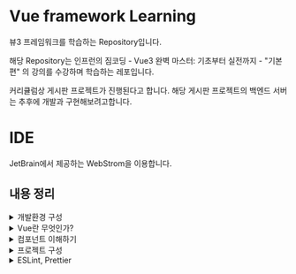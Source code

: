 # Vue framework Learning

뷰3 프레임워크를 학습하는 Repository입니다.

해당 Repository는 인프런의 짐코딩 - Vue3 완벽 마스터: 기초부터 실전까지 - "기본편" 의 강의를 수강하며 학습하는 레포입니다.

커리큘럼상 게시판 프로젝트가 진행된다고 합니다.
해당 게시판 프로젝트의 백엔드 서버는 추후에 개발과 구현해보려고합니다.

# IDE
JetBrain에서 제공하는 WebStrom을 이용합니다.


## 내용 정리

<details>
<summary>개발환경 구성</summary>
- 강의에서 소개하는 vsCode의 확장프로그램은 이미 WebStrom에서 모두 제공되는 기능이므로, 생략합니다. <br>
- 크롬 웹스토어에서 `vue devtools`를 검색하면 Vue.js devtools 2개가 나오는데, 이중 legacy는 Vue2를 가리킵니다. <br> 따라서 레거시가 아닌 Vue.js devtools를 설치합니다.
</details>



<details>
<summary>Vue란 무엇인가?</summary>

## Vue
User Interface 개발을 위한 자바스크립트 프레임워크입니다.

관련된 파일은 [vue3.html](./src/tmp/vue3.html), [javascript.html](./src/tmp/javascript.html) 입니다.

이 두 파일의 차이는 다음과 같습니다.
1. 선언적 렌더링(Declarative Rendering) : Vue는 템플릿 구문`{{ 데이터 }}`를 활용하여 데이터를 선언적으로 출력(렌더링)할 수 있도록 합니다.
 
2. 반응성(Reactivity) : Vue는 JavaScript 상태 변경을 자동으로 추적하고 변경이 발생하면 DOM을 효율적으로 업데이트합니다.

이를 활용하여 순수 자바스크립트를 이용하는 것보다 더욱 빠르게 애플리케이션을 제작할 수 있습니다.

### Vue의 바인딩

관련된 파일은 [quickly.html](./src/tmp/quickly.html)입니다.

v-bind 속성을 이용하여 script태그에서 선언한 message를 바인딩 시켜줍나다 .  <br>
그리고 message의 값이 변경되면, 자동으로 placeholder의 값도 변경됩니다.

참고로 vue.js devtools를 다운로드하고, 다음과 같이 사용할 수 있습니다.

<div align="left">
  <img src="https://velog.velcdn.com/images/tjdtn4484/post/0d4ac0f1-872a-4250-ae51-3a02e27ff335/image.png">
</div>

 <br>

<div align="left">
  <img src="https://velog.velcdn.com/images/tjdtn4484/post/494205e7-11a3-4fce-b967-ad9470d31d08/image.png">
</div>

해당 값을 변경하면, 브라우저도 변경됩니다.

그리고 속성에서 `v-`라는 접두어가 붙은 특수 속성을 디렉티브(directive)라고 합니다.

### 이벤트 핸들링

관련된 파일은 [quickly.html](./src/tmp/quickly.html)입니다.

순수 html 태그 안에 `on`과 이벤트를 입력하면, 핸들링을 할 수 있는데,  <br>
Vue에선 `v-on`과 이벤트를 입력하여 핸들링을 할 수 있습니다.

reverseMessage와 관련된 코드입니다.

```
<!-- 이벤트 핸들링 -->
<button v-on:click="reverseMessage">click</button>
```

## 양방향 바인딩(v-model)

관련된 파일은 [quickly.html](./src/tmp/quickly.html)입니다.
username 과 관련된 코드입니다.

script에서 변경시엔, tag안의 값도 변경되어 나타납니다.  <br>
반면, 브라우저의 값을 변경하면, script 태그 안의 내용은 변경되지 않습니다.  <br>  <br>

왜냐하면, 단방향으로 바인딩되어 있기 때문인데요.  <br>
그래서 브라우저에서 값을 변경하면, 스크립트의 value도 변경될 수 있도록 **양방향 바인딩**을 해주어야 합니다.  <br> <br>

**양방향 바인딩**을 하기 위해 쓰는 것이 **v-model**입니다.  <br>
이 때 브라우저에서 값이 변경되면 스크립트의 value도 함께 변경됩니다.

```
{{ username }}
<!--    단방향 바인딩    <input type="text" v-bind:value="username" />-->
<!-- 양방향 바인딩 --> <input type="text" v-model="username" />
```


## 조건문
`v-if`라는 특수 속성(디렉티브)으로 제어할 수 있습니다.

관련된 파일은 [quickly.html](./src/tmp/quickly.html)입니다.

```
<p v-if="visible">보이나요?</p> <!-- 조건문 -->
<button type="button" v-on:click="visible = true">visible</button>
        
```


## 반복문
`v-for`로 배열에서 데이터를 가져와 아이템 목록을 표시하는데 사용할 수 있습니다.

관련된 파일은 [quickly.html](./src/tmp/quickly.html)입니다. 


```
<ul>
  <li v-for="item in items">{{item}}</li>
</ul>
```

</details>

<details>
<summary>컴포넌트 이해하기</summary>

**모듈** : 자바스크립트 코드를 재사용할 수 있도록 분리한 파일 <br><br>

**컴포넌트**                            <br>
- 뷰에서 UI를 재활용할 수 있도록 정의한 것   <br>                           
- 컴포넌트를 활용하면 자바스크립트 코드뿐만 아니라, HTML, CSS도 함께 캡슐화하여 재사용 가능. <br><br>

컴포넌트의 정의에든 두 가지 방법이 있습니다. <br><br>

하나는 **문자열 템플릿**, 하나는 **SFC(Single File Component)**가 있습니다. <br>

```
<script> 
    const BookComponent = {
        template : `
            <article class="book">
                <div class="book_subtitle">제목</div>
                <div class="book__title">HTML 강좌</div>
            </article>
        `,    
    };
    
    const app = Vue.createApp({});
    app.component("BookComponent",BookComponent);
    app.mount("#app");
</script>
```

위와 같이 component를 선언하고, <br>
등록했다면, <br>
사용만 하면 됩니다. <br><br>

사용은 body태그 안에 다음과 같이 추가만 해주면 됩니다.
<br>
```
<book-component></book-component>
```
<br>
그럼 해당 template 내의 구조가 만들어집니다.<br>


<div align="left">
  <img src="https://velog.velcdn.com/images/tjdtn4484/post/cf18fbe6-38f7-4bf8-9fc3-81e8d5f421dc/image.png">
</div>

<br>

컴포넌트를 활용하면, 이처럼 단 몇 줄의 태그로 아래와 같은 UI를 만들 수 있습니다. <br>

<div align="left">
  <img src="https://velog.velcdn.com/images/tjdtn4484/post/d98eaf54-a7df-4aa1-953e-60d9f58d01d9/image.png">
</div>

관련된 파일은 [여기](./src/learning-component/index.html)에 있습니다. <br><br>

그리고 위에 사진에 보시면 **Root 컴포넌트**가 존재함을 알 수 있는데, <br>
루트 컴포넌트는 처음 `Vue.craeteApp({})`으로 루트 컴포넌트를 처음에 생성할 때 괄호 안에 옵션을 전달하는데, <br>
그 옵션은 루트 컴포넌트를 생성할 때 사용하는 옵션입니다. <br><br>

그리고 이 태그들도 줄일 수 있습니다. <br>

```
const App = {
            template: `
            <app-header></app-header>
            <app-nav></app-nav>
            <app-view></app-view>
            `,
        }
///

app.component("App", App);
app.mount("#app");


//  HTML에 한 번에 한 줄로도 선언가능합니다.
<app></app>

```
<br>
지금까지의 방법은 **문자열 팀플릿**에 관한 내용입니다. <br>
이 방법은 계속 추가되는 내용이 있으면 코드가 길어지고, 불편해집니다. <br>

그래서 현업에서도 SFC 방식으로 개발을 진행하는데, <br>
SFC 방식으로는 **Vue CLI** 혹은 **Vite** 와 같은 빌드 도구가 필요합니다.

#### Vite 사용시

```
npm init -y
```

뷰도 npm으로 프로젝트를 관리할 것이기 때문에, cdn 방식이 아닌 npm으로 라이브러리를 설치해야 합니다.

```
npm install vue
```

vite 설치는 다음과 같습니다.

```
npm install vite
```

그리고 비트로 Vue.js 개발을 하려면 플러그인이 필요합니다. <br>

참고로 플러그인 [사이트는 바로 여기](https://github.com/vitejs/vite-plugin-vue/tree/main/packages/plugin-vue)입니다.

```
npm i @vitejs/plugin-vue
```

그리고 vite는 실행시 vite.config.js 파일을 참조합니다. <br><br>

다음으로 해당코드를 vite.config.js에 붙여넣기 해주시면 됩니다. <br>
(해당 링크에서 처음으로 나오는 코드입니다.) <br>

```
// vite.config.js
import vue from '@vitejs/plugin-vue'

export default {
  plugins: [vue()],
}
```

이제 비트 설치가 끝났습니다.

package.json에서 script 태그 안에서 dev라는 이름응로 vite를 추가해줍니다.

```
"dev": "vite",
```

이후 실행시 다음 명령어를 실행하면 됩니다.

```
npm run dev
```

### 컴포넌트를 사용하는 이유
- 컴포넌트를 사용하면 UI를 재사용 할 수 있습니다.
  - 프론트엔드 개발을 하다보면 JavaScript 뿐만 아니라 HTML, CSS를 반복적으로 사용할 때가 있습니다. <br> 이런경우 컴포넌트로 캡슐화 한 후 필요한 곳에서 사용할 수 있습니다.
- 컴포넌트를 사용하여 UI를 독립적으로 나눔으로써(레이아웃 등) 코드를 클린하게 할 수 있습니다.
  - 프론트엔드 개발을 하다보면 코드가 길어져 유지보수가 힘들 수 있습니다. <br> 이런경우 컴포넌트로 독립적으로 분리함으로써 코드를 클린하게 하여 유지보수를 보다 쉽게할 수 있습니다.


</details>

<details>
<summary>프로젝트 구성</summary>

#### Vue 설치방법

CLI를 사용하면 명령어 하나로 프로젝트를 scaffolding 할 수 있기 때문에 편리합니다.<br><br>

**scaffold**이란?
- 개발을 용이하게 시작할 수 있는 발판을 제공해주는 것을 의미합니다.

<br>
CLI로 시작하는 방법은 두 가지가 있습니다. <br>

#### Vue CLI
Vue CLI는 웹팩 기반 빌드도구입니다. <br>
하지만, Vue CLI는 현재 유지관리 모드에 있으므로, <br>
특정 웹팩 기능에 의존하지 않는 한 vite로 새로운 프로젝트를 시작하는 것을 공식문서에선 권장하고 있습니다.

#### Vite
Vite는 Vue SFC를 지원하고 매우 가볍고 빠른 빌드 도구입니다. <br>
Vue!의 저자이기도 한 Evan You가 만들었습니다. <br>

- Vite는 개발 서버를 구동할 때 매우 빠릅니다.
- 소스 코드의 변경이 일어났을 때 전체 모듈을 번들링 하는 것이 아니라, 변경된 모듈만 교체하기 때문에 개발을 더욱 더 빠르게 진행할 수 있습니다.

### vite로 프로젝트 구성하기

다음 명령어를 입력하여 vite로 프로젝트를 구성할 수 있습니다.

```
npm init vue
```

해당 명령어로 공식 Vue 프로젝트 스케폴딩 도구인 `create-vue`를 설치하고 실행합니다. <br>
프로젝트 이름을 설정한 후, 마지막 ESLint(코드 검사기) 외엔 다 no를 선택해줍니다. <br>
그럼 프로젝트 이름으로 설정한, 디렉터리가 생깁니다. <br>
이 폴더가 프로젝트 디렉터리입니다. <br>ㅁ

CLI를 통해 해당 디렉터리로 이동하여, 다음 명령어로 의존된 라이브러리를 설치합니다. <br>

```
npm install
```

설치 완료 후, 다음 명령어로 실행합니다.

```
npm run dev
```

터미널에서 나오는 경로를 통해 Vue로 진입할 수 있습니다.

</details>

<details>
<summary>ESLint, Prettier</summary>

<div align="left">
  <img src="https://velog.velcdn.com/images/tjdtn4484/post/12a551fa-661b-4645-ab5e-1eb69b7dec66/image.png">
</div>

이 사진은 현재 프로젝트의 폴더 구조입니다. <br><br>

맨 마지막의 **vite.config.js**sms vite의 환경 설정파일입니다. <br>
vite 명령어를 사용할 때 해당 파일을 참고합니다. <br><br>

vite.config.js에서 alias 탭이 있는데, <br>
왼쪽 항목의 URL의 매개변수를 가리킨다는 의미입니다. <br><br>

```
'@': fileURLToPath(new URL('./src', import.meta.url))
```

이렇게 설정되어있는데, `@`이 `./src` 경로를 가리킨다는 의미입니다. <br><br>

현재 디렉터리가 src인데, src안에 component 안에 TheWelcome.vue 파일이 있습니다. <br><br>

만약 이 파일을 import 할 때 <br>

```
import TheWelcome from './components/TheWelcome.vue'
```

이렇게 쓸 수도 있지만, 다음처럼 사용할 수도 있습니다.

```
import TheWelcome from '@/components/TheWelcome.vue'
```

기본적인 내용은 생략합니다. <br>
~~(Vue 이전 강의에 다 나오거든요 ㅎㅎ)~~

**public** 디렉터리는 정적 리소스를 담고 있는 디렉터리입니다. <br>
src 하위의 **asset** 디렉터리는 웹팩이나 vite와 같은 빌드도구의 영향을 받는 이미지나 CSS 등 정적인 리소스를 담는 디렉터리입니다.

그리고 src하위의 **App.vue** 컴포넌트가 루트 컴포넌트입니다.

2분 38초~!


</details>

